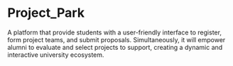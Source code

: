 # Project_Park
A platform that provide students with a user-friendly interface to register, form project teams, and submit proposals. Simultaneously, it will empower alumni to evaluate and select projects to support, creating a dynamic and interactive university ecosystem.
